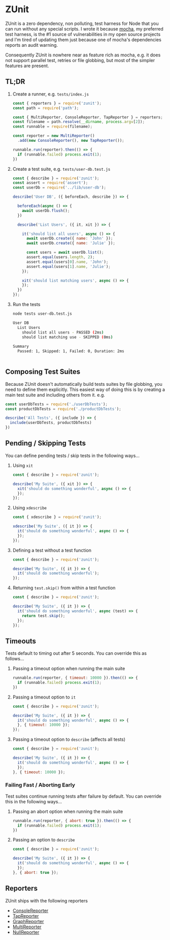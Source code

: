 # ZUnit
ZUnit is a zero dependency, non polluting, test harness for Node that you can run without any special scripts. I wrote it because [mocha](https://mochajs.org/), my preferred test harness, is the #1 source of vulnerabilities in my open source projects and I'm tired of updating them just because one of mocha's dependencies reports an audit warning.

Consequently ZUnit is nowhere near as feature rich as mocha, e.g. it does not support parallel test, retries or file globbing, but most of the simpler features are present.

## TL;DR

1. Create a runner, e.g. `tests/index.js`
    ```js
    const { reporters } = require('zunit');
    const path = require('path');

    const { MultiReporter, ConsoleReporter, TapReporter } = reporters;
    const filename = path.resolve(__dirname, process.argv[2]);
    const runnable = require(filename);

    const reporter = new MultiReporter()
      .add(new ConsoleReporter(), new TapReporter());

    runnable.run(reporter).then(() => {
      if (runnable.failed) process.exit(1);
    })
    ```

1. Create a test suite, e.g. `tests/user-db.test.js`
    ```js
    const { describe } = require('zunit');
    const assert = require('assert');
    const userDb = require('../lib/user-db');

    describe('User DB', ({ beforeEach, describe }) => {

      beforeEach(async () => {
        await userDb.flush();
      })

      describe('List Users', ({ it, xit }) => {

        it('should list all users', async () => {
          await userDb.create({ name: 'John' });
          await userDb.create({ name: 'Julie' });

          const users = await userDb.list();
          assert.equal(users.length, 2);
          assert.equal(users[0].name, 'John');
          assert.equal(users[1].name, 'Julie');
        });

        xit('should list matching users', async () => {
        });
      })
    });
    ```

1. Run the tests
    ```bash
    node tests user-db.test.js
    
    User DB
      List Users
        should list all users - PASSED (2ms)
        should list matching use - SKIPPED (0ms)
        
    Summary
      Passed: 1, Skipped: 1, Failed: 0, Duration: 2ms
      
    ```

## Composing Test Suites
Because ZUnit doesn't automatically build tests suites by file globbing, you need to define them explicitly. This easiest way of doing this is by creating a main test suite and including others from it. e.g.

```js
const userDbTests = require('./userDbTests');
const productDbTests = require('./productDbTests');

describe('All Tests', ({ include }) => {
  include(userDbTests, productDbTests)
})
```

## Pending / Skipping Tests
You can define pending tests / skip tests in the following ways...

1. Using `xit`
    ```js
    const { describe } = require('zunit');

    describe('My Suite', ({ xit }) => {
      xit('should do something wonderful', async () => {
      });
    });
    ```
1. Using `xdescribe`
    ```js
    const { xdescribe } = require('zunit');

    xdescribe('My Suite', ({ it }) => {
      it('should do something wonderful', async () => {
      });
    });
    ```
    
1. Defining a test without a test function
    ```js
    const { describe } = require('zunit');

    describe('My Suite', ({ it }) => {
      it('should do something wonderful');
    });
    ```

1. Returning `test.skip()` from within a test function
    ```js
    const { describe } = require('zunit');

    describe('My Suite', ({ it }) => {
      it('should do something wonderful', async (test) => {
        return test.skip();
      });
    });
    ```

## Timeouts
Tests default to timing out after 5 seconds. You can override this as follows...

1. Passing a timeout option when running the main suite
    ```js
    runnable.run(reporter, { timeout: 10000 }).then(() => {
      if (runnable.failed) process.exit(1);
    })
    ```

1. Passing a timeout option to `it`
    ```js
    const { describe } = require('zunit');

    describe('My Suite', ({ it }) => {
      it('should do something wonderful', async () => {
      }, { timeout: 10000 });
    });
    ```

1. Passing a timeout option to `describe` (affects all tests)
    ```js
    const { describe } = require('zunit');

    describe('My Suite', ({ it }) => {
      it('should do something wonderful', async () => {
      });
    }, { timeout: 10000 });
    ```

### Failing Fast / Aborting Early
Test suites continue running tests after failure by default. You can override this in the following ways...

1. Passing an abort option when running the main suite
    ```js
    runnable.run(reporter, { abort: true }).then(() => {
      if (runnable.failed) process.exit(1);
    })
    ```

1. Passing an option to `describe`
    ```js
    const { describe } = require('zunit');

    describe('My Suite', ({ it }) => {
      it('should do something wonderful', async () => {
      });
    }, { abort: true });
    ```

## Reporters
ZUnit ships with the following reporters

* [ConsoleReporter](#consolereporter)
* [TapReporter](#tapreporter)
* [GraphReporter](#graphreporter)
* [MultiReporter](#multireporter)
* [NullReporter](#nullreporter)

